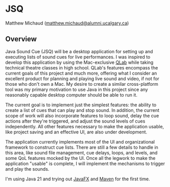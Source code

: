 # JSQ
Matthew Michaud (matthew.michaud@alumni.ucalgary.ca)

## Overview
Java Sound Cue (JSQ) will be a desktop application for setting up and executing lists of sound cues for live performances. I was inspired to develop this application by using the Mac-exclusive [QLab](https://qlab.app/) while taking technical theatre classes in high school. QLab's features encompass the current goals of this project and much more, offering what I consider an excellent product for planning and playing live sound and video, if not for those who don't own a Mac. My desire to create a similar cross-platform tool was my primary motivation to use Java in this project since any reasonably capable desktop computer should be able to run it.

The current goal is to implement just the simplest features: the ability to create a list of cues that can play and stop sound. In addition, the current scope of work will also incorporate features to loop sound, delay the cue actions after they're triggered, and adjust the sound levels of cues independently. All other features necessary to make the application usable, like project saving and an effective UI, are also under development.

The application currently implements most of the UI and organizational framework to construct cue lists. There are still a few details to handle in this area, like sound file management, cue delays, loops, and levels, and some QoL features mocked by the UI. Once all the legwork to make the application "usable" is complete, I will implement the mechanisms to trigger and play the sounds.

I'm using Java 21 and trying out [JavaFX](https://openjfx.io/) and [Maven](https://maven.apache.org/) for the first time.
